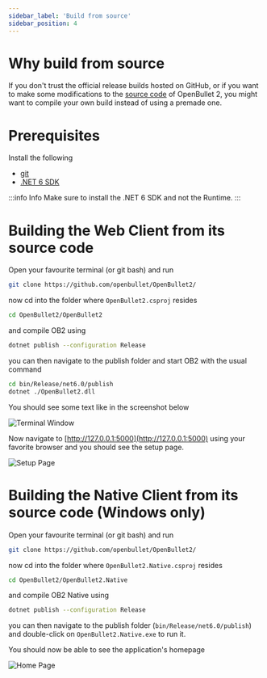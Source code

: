 ```yaml
---
sidebar_label: 'Build from source'
sidebar_position: 4
---
```


# Why build from source
If you don't trust the official release builds hosted on GitHub, or if you want to make some modifications to the [source code](https://github.com/openbullet/OpenBullet2/) of OpenBullet 2, you might want to compile your own build instead of using a premade one.

# Prerequisites
Install the following
- [git](https://git-scm.com/downloads)
- [.NET 6 SDK](https://dotnet.microsoft.com/download/dotnet/6.0)

:::info Info
Make sure to install the .NET 6 SDK and not the Runtime.
:::

# Building the Web Client from its source code
Open your favourite terminal (or git bash) and run

```bash
git clone https://github.com/openbullet/OpenBullet2/
```

now cd into the folder where `OpenBullet2.csproj` resides

```bash
cd OpenBullet2/OpenBullet2
```

and compile OB2 using

```bash
dotnet publish --configuration Release
```

you can then navigate to the publish folder and start OB2 with the usual command

```bash
cd bin/Release/net6.0/publish
dotnet ./OpenBullet2.dll
```

You should see some text like in the screenshot below

![Terminal Window](/img/installation/web-client/linux-terminal.png)

Now navigate to [http://127.0.0.1:5000](http://127.0.0.1:5000) using your favorite browser and you should see the setup page.

![Setup Page](/img/installation/web-client/setup-page.png)

# Building the Native Client from its source code (Windows only)
Open your favourite terminal (or git bash) and run

```bash
git clone https://github.com/openbullet/OpenBullet2/
```

now cd into the folder where `OpenBullet2.Native.csproj` resides

```bash
cd OpenBullet2/OpenBullet2.Native
```

and compile OB2 Native using

```bash
dotnet publish --configuration Release
```

you can then navigate to the publish folder (`bin/Release/net6.0/publish`) and double-click on `OpenBullet2.Native.exe` to run it.

You should now be able to see the application's homepage

![Home Page](/img/installation/native-client/home-page.jpg)
